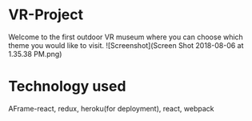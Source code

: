 # VR-Project
Welcome to the first outdoor VR museum where you can choose which theme you would like to visit. 
![Screenshot](Screen Shot 2018-08-06 at 1.35.38 PM.png)

# Technology used
AFrame-react, redux, heroku(for deployment), react, webpack
